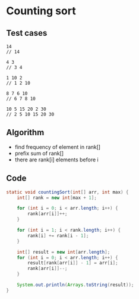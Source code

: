 # Counting sort

## Test cases
```
14
// 14

4 3
// 3 4

1 10 2
// 1 2 10

8 7 6 10
// 6 7 8 10

10 5 15 20 2 30
// 2 5 10 15 20 30
```

## Algorithm
- find frequency of element in rank[]
- prefix sum of rank[]
- there are rank[i] elements before i

## Code
``` java
static void countingSort(int[] arr, int max) {
    int[] rank = new int[max + 1];

    for (int i = 0; i < arr.length; i++) {
        rank[arr[i]]++;
    }

    for (int i = 1; i < rank.length; i++) {
        rank[i] += rank[i - 1];
    }

    int[] result = new int[arr.length];
    for (int i = 0; i < arr.length; i++) {
        result[rank[arr[i]] - 1] = arr[i];
        rank[arr[i]]--;
    }

    System.out.println(Arrays.toString(result));
}
```